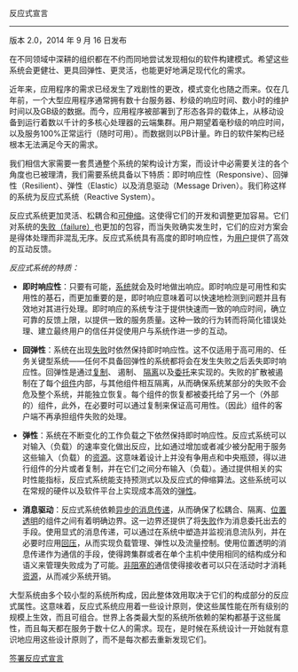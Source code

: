 反应式宣言

---------

版本 2.0，2014 年 9 月 16 日发布

在不同领域中深耕的组织都在不约而同地尝试发现相似的软件构建模式。希望这些系统会更健壮、更具回弹性、更灵活，也能更好地满足现代化的需求。

近年来，应用程序的需求已经发生了戏剧性的更改，模式变化也随之而来。仅在几年前，一个大型应用程序通常拥有数十台服务器、秒级的响应时间、数小时的维护时间以及GB级的数据。而今，应用程序被部署到了形态各异的载体上，从移动设备到运行着数以千计的多核心处理器的云端集群。用户期望着毫秒级的响应时间，以及服务100%正常运行（随时可用）。而数据则以PB计量。昨日的软件架构已经根本无法满足今天的需求。

我们相信大家需要一套贯通整个系统的架构设计方案，而设计中必需要关注的各个角度也已被理清，我们需要系统具备以下特质：即时响应性（Responsive）、回弹性（Resilient）、弹性（Elastic）以及消息驱动（Message Driven）。我们称这样的系统为反应式系统（Reactive System）。

反应式系统更加灵活、松耦合和[可伸缩](/glossary.zh-cn.md#可伸缩性)。这使得它们的开发和调整更加容易。它们对系统的[失败（failure）](/glossary.zh-cn.md#失败)也更加的包容，而当失败确实发生时，它们的应对方案会是得体处理而非混乱无序。反应式系统具有高度的即时响应性，为[用户](/glossary.zh-cn.md#用户)提供了高效的互动反馈。


*反应式系统的特质：*

* <a name="即时响应性"></a>**即时响应性**：只要有可能，[系统](/glossary.zh-cn.md#系统)就会及时地做出响应。即时响应是可用性和实用性的基石，而更加重要的是，即时响应意味着可以快速地检测到问题并且有效地对其进行处理。即时响应的系统专注于提供快速而一致的响应时间，确立可靠的反馈上限，以提供一致的服务质量。这种一致的行为转而将简化错误处理、建立最终用户的信任并促使用户与系统作进一步的互动。

* <a name="回弹性"></a>**回弹性**：系统在出现[失败](/glossary.zh-cn.md#失败)时依然保持即时响应性。这不仅适用于高可用的、任务关键型系统——任何不具备回弹性的系统都将会在发生失败之后丢失即时响应性。回弹性是通过[复制](/glossary.zh-cn.md#复制)、 遏制、 [隔离](/glossary.zh-cn.md#隔离)以及[委托](/glossary.zh-cn.md#委托)来实现的。失败的扩散被遏制在了每个[组件](/glossary.zh-cn.md#组件)内部，与其他组件相互隔离，从而确保系统某部分的失败不会危及整个系统，并能独立恢复。每个组件的恢复都被委托给了另一个（外部的）组件，此外，在必要时可以通过复制来保证高可用性。（因此）组件的客户端不再承担组件失败的处理。

* <a name="弹性"></a>**弹性**：系统在不断变化的工作负载之下依然保持即时响应性。反应式系统可以对输入（负载）的速率变化做出反应，比如通过增加或者减少被分配用于服务这些输入（负载）的[资源](/glossary.zh-cn.md#资源)。这意味着设计上并没有争用点和中央瓶颈，得以进行组件的分片或者复制，并在它们之间分布输入（负载）。通过提供相关的实时性能指标，反应式系统能支持预测式以及反应式的伸缩算法。这些系统可以在常规的硬件以及软件平台上实现成本高效的[弹性](/glossary.zh-cn.md#弹性)。

* <a name="消息驱动"></a>**消息驱动**：反应式系统依赖[异步的](/glossary.zh-cn.md#异步)[消息传递](/glossary.zh-cn.md#消息传递)，从而确保了松耦合、隔离、[位置透明](/glossary.zh-cn.md#位置透明性)的组件之间有着明确边界。这一边界还提供了将[失败](/glossary.zh-cn.md#失败)作为消息委托出去的手段。使用显式的消息传递，可以通过在系统中塑造并监视消息流队列，并在必要时应用[回压](/glossary.zh-cn.md#回压)，从而实现负载管理、弹性以及流量控制。使用位置透明的消息传递作为通信的手段，使得跨集群或者在单个主机中使用相同的结构成分和语义来管理失败成为了可能。[非阻塞的](/glossary.zh-cn.md#非阻塞的)通信使得接收者可以只在活动时才消耗[资源](/glossary.zh-cn.md#资源)，从而减少系统开销。

大型系统由多个较小型的系统所构成，因此整体效用取决于它们的构成部分的反应式属性。这意味着，反应式系统应用着一些设计原则，使这些属性能在所有级别的规模上生效，而且可组合。世界上各类最大型的系统所依赖的架构都基于这些属性，而且每天都在服务于数十亿人的需求。现在，是时候在系统设计一开始就有意识地应用这些设计原则了，而不是每次都去重新发现它们。

[签署反应式宣言](http://www.reactivemanifesto.org/#sign-button)
